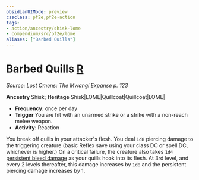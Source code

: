 ```yaml
---
obsidianUIMode: preview
cssclass: pf2e,pf2e-action
tags:
- action/ancestry/shisk-lome
- compendium/src/pf2e/lome
aliases: ["Barbed Quills"]
---
```

# Barbed Quills [R](/rules/core-rulebook/chapter-9-playing-the-game.md#Actions "Reaction")
*Source: Lost Omens: The Mwangi Expanse p. 123*  

**Ancestry** Shisk; **Heritage** Shisk|LOME|Quillcoat|Quillcoat|LOME|
- **Frequency**: once per day
- **Trigger** You are hit with an unarmed strike or a strike with a non-reach melee weapon.
- **Activity**: Reaction

You break off quills in your attacker's flesh. You deal `1d8` piercing damage to the triggering creature (basic Reflex save using your class DC or spell DC, whichever is higher.) On a critical failure, the creature also takes `1d4` [persistent bleed damage](/rules/conditions.md#Persistent%20Damage) as your quills hook into its flesh. At 3rd level, and every 2 levels thereafter, this damage increases by `1d8` and the persistent piercing damage increases by 1.